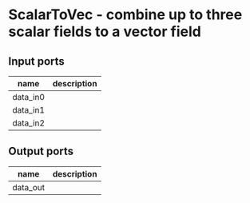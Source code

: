 [headline]:<>
ScalarToVec - combine up to three scalar fields to a vector field
=================================================================
[headline]:<>

[inputPorts]:<>
Input ports
-----------
|name|description|
|-|-|
|data_in0||
|data_in1||
|data_in2||


[inputPorts]:<>
[outputPorts]:<>
Output ports
------------
|name|description|
|-|-|
|data_out||


[outputPorts]:<>
[parameters]:<>

[parameters]:<>
